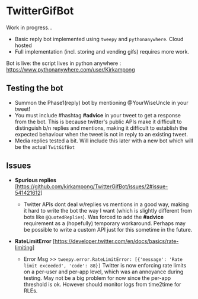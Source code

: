 # TwitterGifBot
Work in progress...
- Basic reply bot implemented using `tweepy` and `pythonanywhere`. Cloud hosted 
- Full implementation (incl. storing and vending gifs) requires more work.

Bot is live: the script lives in python anywhere : https://www.pythonanywhere.com/user/Kirkampong


## Testing the bot
* Summon the Phase1(reply) bot by mentioning @YourWiseUncle in your tweet!
* You must include #hashtag **#advice** in your tweet to get a response from the bot. This is because twitter's public APIs make it difficult to distinguish b/n replies and mentions, making it difficult to establish the expected behaviour when the tweet is not in reply to an existing tweet. 
* Media replies tested a bit. Will include this later with a new bot which will be the actual `TwitGifBot`

## Issues
* **Spurious replies** [https://github.com/kirkampong/TwitterGifBot/issues/2#issue-541421612] 
  - Twitter APIs dont deal w/replies vs mentions in a good way, making it hard to write the bot the way I want (which is slightly different from bots like `@QuotedReplies`). Was forced to add the **#advice** requirement as a (hopefully) temporary workaround. Perhaps may be possible to write a custom API just for this sometime in the future.
  
* **RateLimitError** [https://developer.twitter.com/en/docs/basics/rate-limiting] 
  - Error Msg >> `tweepy.error.RateLimitError: [{'message': 'Rate limit exceeded', 'code': 88}]`
  Twitter is now enforcing rate limits on a per-user and per-app level, which was an annoyance during testing. May not be a big problem for now since the per-app threshold is ok. However should monitor logs from time2time for RLEs.
  
